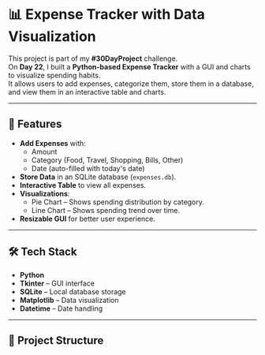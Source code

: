 # 📊 Expense Tracker with Data Visualization 

This project is part of my **#30DayProject** challenge.  
On **Day 22**, I built a **Python-based Expense Tracker** with a GUI and charts to visualize spending habits.  
It allows users to add expenses, categorize them, store them in a database, and view them in an interactive table and charts.

---

## 🚀 Features
- **Add Expenses** with:
  - Amount
  - Category (Food, Travel, Shopping, Bills, Other)
  - Date (auto-filled with today's date)
- **Store Data** in an SQLite database (`expenses.db`).
- **Interactive Table** to view all expenses.
- **Visualizations**:
  - Pie Chart – Shows spending distribution by category.
  - Line Chart – Shows spending trend over time.
- **Resizable GUI** for better user experience.

---

## 🛠️ Tech Stack
- **Python**
- **Tkinter** – GUI interface
- **SQLite** – Local database storage
- **Matplotlib** – Data visualization
- **Datetime** – Date handling

---

## 📂 Project Structure
